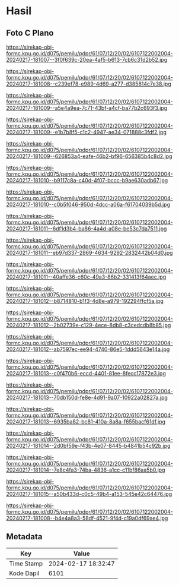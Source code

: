 # Hasil

## Foto C Plano

https://sirekap-obj-formc.kpu.go.id/d075/pemilu/pdpr/61/07/12/20/02/6107122002004-20240217-181007--3f0f639c-20ea-4af5-b613-7cb6c31d2b52.jpg

https://sirekap-obj-formc.kpu.go.id/d075/pemilu/pdpr/61/07/12/20/02/6107122002004-20240217-181008--c239ef78-e989-4d69-a277-d385814c7e38.jpg

https://sirekap-obj-formc.kpu.go.id/d075/pemilu/pdpr/61/07/12/20/02/6107122002004-20240217-181009--a5e4a9ea-7c71-43bf-a4cf-ba77b2c693f3.jpg

https://sirekap-obj-formc.kpu.go.id/d075/pemilu/pdpr/61/07/12/20/02/6107122002004-20240217-181009--e1b7b8f5-c1c2-4947-ae34-071888c3fdf2.jpg

https://sirekap-obj-formc.kpu.go.id/d075/pemilu/pdpr/61/07/12/20/02/6107122002004-20240217-181009--626853a4-eafe-46b2-bf96-656385b4c8d2.jpg

https://sirekap-obj-formc.kpu.go.id/d075/pemilu/pdpr/61/07/12/20/02/6107122002004-20240217-181010--b9117c8a-c40d-4f07-bccc-b9ae630adb67.jpg

https://sirekap-obj-formc.kpu.go.id/d075/pemilu/pdpr/61/07/12/20/02/6107122002004-20240217-181010--c0b5f046-950d-4dcc-a06a-f61704039b5d.jpg

https://sirekap-obj-formc.kpu.go.id/d075/pemilu/pdpr/61/07/12/20/02/6107122002004-20240217-181011--6df1d3b4-ba86-4a4d-a08e-be53c7da7511.jpg

https://sirekap-obj-formc.kpu.go.id/d075/pemilu/pdpr/61/07/12/20/02/6107122002004-20240217-181011--eb97d337-2869-4634-9292-2832442b04d0.jpg

https://sirekap-obj-formc.kpu.go.id/d075/pemilu/pdpr/61/07/12/20/02/6107122002004-20240217-181011--40affe36-c60c-49a3-86b2-331413f64aec.jpg

https://sirekap-obj-formc.kpu.go.id/d075/pemilu/pdpr/61/07/12/20/02/6107122002004-20240217-181012--b8714810-b1f3-4d8e-a979-192294ffcf5a.jpg

https://sirekap-obj-formc.kpu.go.id/d075/pemilu/pdpr/61/07/12/20/02/6107122002004-20240217-181012--2b02739e-c129-4ece-8db8-c3cedcdb8b85.jpg

https://sirekap-obj-formc.kpu.go.id/d075/pemilu/pdpr/61/07/12/20/02/6107122002004-20240217-181012--ab7597ec-ee94-4740-86e5-1ddd5643e14a.jpg

https://sirekap-obj-formc.kpu.go.id/d075/pemilu/pdpr/61/07/12/20/02/6107122002004-20240217-181013--c0f470b6-eccd-4401-81ee-8fecc17872e3.jpg

https://sirekap-obj-formc.kpu.go.id/d075/pemilu/pdpr/61/07/12/20/02/6107122002004-20240217-181013--70db150d-fe8e-4d91-9a07-10922a02827a.jpg

https://sirekap-obj-formc.kpu.go.id/d075/pemilu/pdpr/61/07/12/20/02/6107122002004-20240217-181013--6935ba82-bc81-410a-8a8a-f655bacf61df.jpg

https://sirekap-obj-formc.kpu.go.id/d075/pemilu/pdpr/61/07/12/20/02/6107122002004-20240217-181014--2d0bf59e-f43b-4e07-8445-b4841b54c92b.jpg

https://sirekap-obj-formc.kpu.go.id/d075/pemilu/pdpr/61/07/12/20/02/6107122002004-20240217-181014--7e8c4fa3-74ba-4836-a1cc-c11bf86aa5b0.jpg

https://sirekap-obj-formc.kpu.go.id/d075/pemilu/pdpr/61/07/12/20/02/6107122002004-20240217-181015--a50b433d-c0c5-49b4-a153-545e42c64476.jpg

https://sirekap-obj-formc.kpu.go.id/d075/pemilu/pdpr/61/07/12/20/02/6107122002004-20240217-181008--b4e4a8a3-58df-4521-9f4d-c19a0df69ae4.jpg


## Metadata

| Key        | Value               |
| ---------- | ------------------- |
| Time Stamp | 2024-02-17 18:32:47 |
| Kode Dapil | 6101                |



